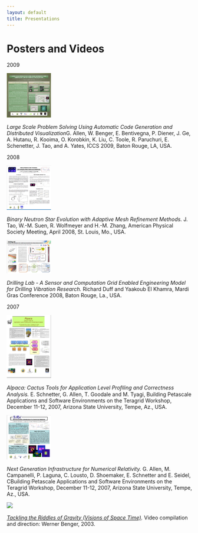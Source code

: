 ```yaml
---
layout: default
title: Presentations
---
```

Posters and Videos
==================

2009

[<img src="Scale2009_May2009_Poster.jpg" width="120" />](Scale2009_May2009_Poster.pdf)

*Large Scale Problem Solving Using Automatic Code Generation and
Distributed Visualization*G. Allen, W. Benger, E. Bentivegna, P. Diener,
J. Ge, A. Hutanu, R. Kooima, O. Korobkin, K. Liu, C. Toole, R.
Paruchuri, E. Schenetter, J. Tao, and A. Yates, ICCS 2009, Baton Rouge,
LA, USA.

2008

[<img src="APS_08_Poster.jpg" width="120" />](APS_08_Poster.pdf)

*Binary Neutron Star Evolution with Adaptive Mesh Refinement Methods.*
J. Tao, W.-M. Suen, R. Wolfmeyer and H.-M. Zhang, American Physical
Society Meeting, April 2008, St. Louis, Mo., USA.

[<img src="DrillingLabPoster.jpg" width="120" />](DrillingLabPoster.pdf)

*Drilling Lab - A Sensor and Computation Grid Enabled Engineering Model
for Drilling Vibration Research.* Richard Duff and Yaakoub El Khamra,
Mardi Gras Conference 2008, Baton Rouge, La., USA.

2007

[<img src="Alpaca.jpg" width="120" />](AlpacaPoster.pdf)

*Alpaca: Cactus Tools for Application Level Proﬁling and Correctness
Analysis.* E. Schnetter, G. Allen, T. Goodale and M. Tyagi, Building
Petascale Applications and Software Environments on the Teragrid
Workshop, December 11-12, 2007, Arizona State University, Tempe, Az.,
USA.

[<img src="XiRel_Poster.jpg" width="120" />](XiRel_Poster.pdf)

*Next Generation Infrastructure for Numerical Relativity.* G. Allen, M.
Campanelli, P. Laguna, C. Lousto, D. Shoemaker, E. Schnetter and E.
Seidel, CBuilding Petascale Applications and Software Environments on
the Teragrid Workshop, December 11-12, 2007, Arizona State University,
Tempe, Az., USA.

[<img src="GravityVideo.jpg" width="120" />](http://www.youtube.com/watch?v=SFUG6itL_0M)

*[Tackling the Riddles of Gravity (Visions of Space
Time)](http://www.youtube.com/watch?v=SFUG6itL_0M).* Video compilation
and direction: Werner Benger, 2003.

